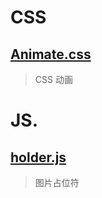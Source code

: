 # CSS
## [Animate.css](http://www.haorooms.com/uploads/example/Animatecss/)
> CSS 动画

# JS.
## [holder.js](http://holderjs.com/)
> 图片占位符